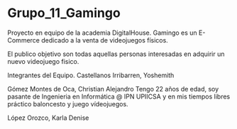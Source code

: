 # Grupo_11_Gamingo
Proyecto en equipo de la academia DigitalHouse. Gamingo es un E-Commerce dedicado a la venta de videojuegos físicos. 

El publico objetivo son todas aquellas personas interesadas en adquirir un nuevo videojuego fisico.

Integrantes del Equipo.
Castellanos Irribarren, Yoshemith


Gómez Montes de Oca, Christian Alejandro
Tengo 22 años de edad, soy pasante de Ingenieria en Informática @ IPN UPIICSA y en mis tiempos libres práctico baloncesto y juego vídeojuegos.

López Orozco, Karla Denise